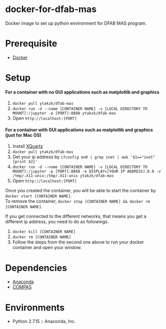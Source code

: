 # docker-for-dfab-mas
Docker image to set up python environment for DFAB MAS program.

# Prerequisite
- [Docker](https://www.docker.com/)

# Setup

#### For a container with no GUI applications such as matplotlib and graphics
1. `docker pull ytakzk/dfab-mas`
2. `docker run -d --name [CONTAINER NAME] -v [LOCAL DIRECTORY TO MOUNT]:/jupyter -p [PORT]:8888 ytakzk/dfab-mas`
3. Open `http://localhost:[PORT]`

#### For a container with GUI applications such as matplotlib and graphics (just for Mac OS)
1. Install [XQuartz](https://www.xquartz.org/)
1. `docker pull ytakzk/dfab-mas`
2. Get your ip address by `ifconfig en0 | grep inet | awk '$1=="inet" {print $2}'`
3. `docker run -d --name [CONTAINER NAME] -v [LOCAL DIRECTORY TO MOUNT]:/jupyter -p [PORT]:8888 -e DISPLAY=[YOUR IP ADDRESS]:0.0 -v /tmp/.X11-unix:/tmp/.X11-unix ytakzk/dfab-mas`
4. Open `http://localhost:[PORT]`

Once you created the container, you will be able to start the container by `docker start [CONTAINER NAME]`.  
To remove the container, `docker stop [CONTAINER NAME] && docker rm [CONTAINER NAME]`.

If you get connected to the different networks, that means you get a different ip address, you need to do as followings.
1. `docker kill [CONTAINER NAME]`
2. `docker rm [CONTAINER NAME]`
3. Follow the steps from the second one above to run your docker container and open your window.


# Dependencies
- [Anaconda](https://hub.docker.com/r/continuumio/anaconda/)
- [COMPAS](https://gramaziokohler.github.io/compas_fab/latest/)

# Environments
- Python 2.7.15 :: Anaconda, Inc.
